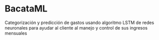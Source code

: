# BacataML
Categorización y predicción de gastos usando algoritmo LSTM de redes neuronales para ayudar al cliente al manejo y control de sus ingresos mensuales
